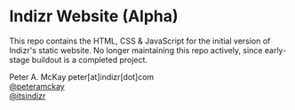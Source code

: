 # Indizr Website (Alpha)

This repo contains the HTML, CSS & JavaScript for the initial version of Indizr's static website. No longer maintaining this repo actively, since early-stage buildout is a completed project.

Peter A. McKay
peter[at]indizr[dot]com    
<a href="https://twitter.com/peteramckay">@peteramckay</a>   
<a href="https://twitter.com/itsindizr">@itsindizr</a>   
